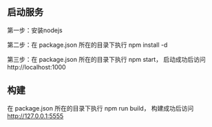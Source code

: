 ## 启动服务

第一步：安装nodejs

第二步：在 package.json 所在的目录下执行 npm install -d

第三步：在 package.json 所在的目录下执行 npm start， 启动成功后访问 http://localhost:1000

## 构建

在 package.json 所在的目录下执行 npm run build， 构建成功后访问 http://127.0.0.1:5555




